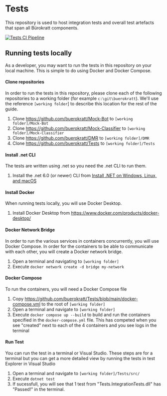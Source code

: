 # Tests

This repository is used to host integration tests and overall test artefacts that span all Bürokratt components.

[![Tests CI Pipeline](https://github.com/buerokratt/Tests/actions/workflows/ci-pullrequest-main.yml/badge.svg)](https://github.com/buerokratt/Tests/actions/workflows/ci-pullrequest-main.yml)

## Running tests locally

As a developer, you may want to run the tests in this repository on your local machine. This is simple to do using Docker and Docker Compose.

#### Clone repositories

In order to run the tests in this repository, please clone each of the following repositories to a working folder (for example `c:\git\buerokratt`). We'll use the reference `[working folder`] to describe this location for the rest of the guide.

1. Clone https://github.com/buerokratt/Mock-Bot to `[working folder]/Mock-Bot`
2. Clone https://github.com/buerokratt/Mock-Classifier to `[working folder]/Mock-Classifier`
3. Clone https://github.com/buerokratt/DMR to `[working folder]/DMR`
4. Clone https://github.com/buerokratt/Tests to  `[working folder]/Tests`

#### Install .net CLI

The tests are written using .net so you need the .net CLI to run them.

1. Install the .net 6.0 (or newer) CLI from [Install .NET on Windows, Linux, and macOS](https://docs.microsoft.com/en-us/dotnet/core/install/)

#### Install Docker

When running tests locally, you will use Docker Desktop.

1. Install Docker Desktop from https://www.docker.com/products/docker-desktop/

#### Docker Network Bridge

In order to run the various services in containers concurrently, you will use Docker Compose. In order for the containers to be able to communicate with each other, you will create a Docker network bridge.

1. Open a terminal and navigating to `[working folder]`
2. Execute `docker network create -d bridge my-network`

#### Docker Compose

To run the containers, you will need a Docker Compose file

1. Copy https://github.com/buerokratt/Tests/blob/main/docker-compose.yml to the root of `[working folder]`
2. Open a terminal and navigate to `[working folder]`
3. Execute `docker compose up --build` to build and run the containers specified in the `docker-compose.yml` file. This has competed when you see "created" next to each of the 4 containers and you see logs in the terminal

#### Run Test

You can run the test in a terminal or Visual Studio. These steps are for a terminal but you can get a more detailed view by running the tests in test Explorer in Visual Studio

1. Open a terminal and navigate to `[working folder]/Tests/src/`
2. Execute `dotnet test`
3. If sucessfull, you will see that 1 test from "Tests.IntegrationTests.dll" has "Passed!" in the terminal.
